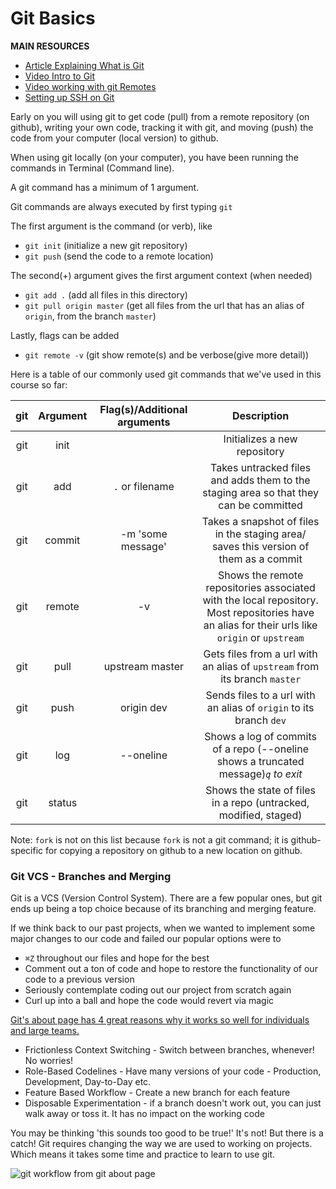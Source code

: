 # Git Basics

**MAIN RESOURCES**

- [Article Explaining What is Git](https://tuts.alexmercedcoder.com/2021/1/guidetogit/)
- [Video Intro to Git](https://www.youtube.com/watch?v=L4zbgo7KFoA&list=PLY6oTPmKnKbYjGEm9nLowExbgkI-epIgg&index=7&t=9s)
- [Video working with git Remotes](https://www.youtube.com/watch?v=TOsVVxXdtu8&list=PLY6oTPmKnKbYjGEm9nLowExbgkI-epIgg&index=9&t=2s)
- [Setting up SSH on Git](https://www.youtube.com/watch?v=6u84sACs0v0&list=PLY6oTPmKnKbYjGEm9nLowExbgkI-epIgg&index=8)

Early on you will using git to get code (pull) from a remote repository (on github), writing your own code, tracking it with git, and moving (push) the code from your computer (local version) to github.

When using git locally (on your computer), you have been running the commands in Terminal (Command line).

A git command has a minimum of 1 argument.

Git commands are always executed by first typing `git`

The first argument is the command (or verb), like

- `git init` (initialize a new git repository)
- `git push` (send the code to a remote location)

The second(+) argument gives the first argument context (when needed)

- `git add .` (add all files in this directory)
- `git pull origin master` (get all files from the url that has an alias of `origin`, from the branch `master`)

Lastly, flags can be added

- `git remote -v` (git show remote(s) and be verbose(give more detail))

Here is a table of our commonly used git commands that we've used in this course so far:

| git | Argument | Flag(s)/Additional arguments |                                                                  Description                                                                   |
| :-: | :------: | :--------------------------: | :--------------------------------------------------------------------------------------------------------------------------------------------: |
| git |   init   |                              |                                                          Initializes a new repository                                                          |
| git |   add    |       `.` or filename        |                             Takes untracked files and adds them to the staging area so that they can be committed                              |
| git |  commit  |      -m 'some message'       |                             Takes a snapshot of files in the staging area/ saves this version of them as a commit                              |
| git |  remote  |              -v              | Shows the remote repositories associated with the local repository. Most repositories have an alias for their urls like `origin` or `upstream` |
| git |   pull   |       upstream master        |                                   Gets files from a url with an alias of `upstream` from its branch `master`                                   |
| git |   push   |          origin dev          |                                       Sends files to a url with an alias of `origin` to its branch `dev`                                       |
| git |   log    |          --oneline           |                              Shows a log of commits of a repo (--oneline shows a truncated message)_`q` to exit_                               |
| git |  status  |                              |                                        Shows the state of files in a repo (untracked, modified, staged)                                        |

Note: `fork` is not on this list because `fork` is not a git command; it is github-specific for copying a repository on github to a new location on github.

### Git VCS - Branches and Merging

Git is a VCS (Version Control System). There are a few popular ones, but git ends up being a top choice because of its branching and merging feature.

If we think back to our past projects, when we wanted to implement some major changes to our code and failed our popular options were to

- `⌘Z` throughout our files and hope for the best
- Comment out a ton of code and hope to restore the functionality of our code to a previous version
- Seriously contemplate coding out our project from scratch again
- Curl up into a ball and hope the code would revert via magic

[Git's about page has 4 great reasons why it works so well for individuals and large teams.](https://git-scm.com/about)

- Frictionless Context Switching - Switch between branches, whenever! No worries!
- Role-Based Codelines - Have many versions of your code - Production, Development, Day-to-Day etc.
- Feature Based Workflow - Create a new branch for each feature
- Disposable Experimentation - if a branch doesn't work out, you can just walk away or toss it. It has no impact on the working code

You may be thinking 'this sounds too good to be true!' It's not! But there is a catch! Git requires changing the way we are used to working on projects. Which means it takes some time and practice to learn to use git.

![git workflow from git about page](https://i.imgur.com/MXiZRI0.png)
